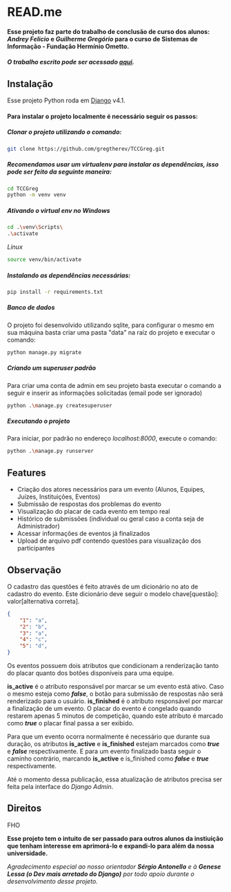 # READ.me
#### Esse projeto faz parte do trabalho de conclusão de curso dos alunos: _Andrey Felicio_ e _Guilherme Gregório_ para o curso de Sistemas de Informação - Fundação Hermínio Ometto.
##### O trabalho escrito pode ser acessado [aqui]().

## Instalação

Esse projeto Python roda em [Django](https://www.djangoproject.com/) v4.1.

#### Para instalar o projeto localmente é necessário seguir os passos:

##### Clonar o projeto utilizando o comando:

```sh
git clone https://github.com/gregtherev/TCCGreg.git
```

##### Recomendamos usar um virtualenv para instalar as dependências, isso pode ser feito da seguinte maneira:

```sh
cd TCCGreg
python -m venv venv
```

##### Ativando o virtual env no _Windows_
```sh
cd .\venv\Scripts\
.\activate
```
_Linux_
```sh
source venv/bin/activate
```


##### Instalando as dependências necessárias:
```sh
pip install -r requirements.txt
```

##### Banco de dados

O projeto foi desenvolvido utilizando sqlite, para configurar o mesmo em sua máquina basta criar uma pasta "data" na raíz do projeto e executar o comando:
```sh
python manage.py migrate
```

##### Criando um superuser padrão

Para criar uma conta de admin em seu projeto basta executar o comando a seguir e inserir as informações solicitadas (email pode ser ignorado)
```sh
python .\manage.py createsuperuser
```

##### Executando o projeto

Para iniciar, por padrão no endereço _localhost:8000_, execute o comando:
```sh
python .\manage.py runserver
```

## Features

- Criação dos atores necessários para um evento (Alunos, Equipes, Juízes, Instituições, Eventos)
- Submissão de respostas dos problemas do evento
- Visualização do placar de cada evento em tempo real
- Histórico de submissões (individual ou geral caso a conta seja de Administrador)
- Acessar informações de eventos já finalizados
- Upload de arquivo pdf contendo questões para visualização dos participantes

## Observação

O cadastro das questões é feito através de um dicionário no ato de cadastro do evento. Este dicionário deve seguir o modelo chave[questão]: valor[alternativa correta].
```json
{
    "1": "a",
    "2": "b",
    "3": "a",
    "4": "c",
    "5": "d",
}
```

Os eventos possuem dois atributos que condicionam a renderização tanto do placar quanto dos botões disponíveis para uma equipe.

__is_active__ é o atributo responsável por marcar se um evento está ativo. Caso o mesmo esteja como ___false___, o botão para submissão de respostas não será renderizado para o usuário.
__is_finished__ é o atributo responsável por marcar a finalização de um evento. O placar do evento é congelado quando restarem apenas 5 minutos de competição, quando este atributo é marcado como ___true___ o placar final passa a ser exibido.

Para que um evento ocorra normalmente é necessário que durante sua duração, os atributos __is_active__ e __is_finished__ estejam marcados como ___true___ e ___false___ respectivamente. E para um evento finalizado basta seguir o caminho contrário, marcando __is_active__ e is_finished como ___false___ e ___true___ respectivamente.

Até o momento dessa publicação, essa atualização de atributos precisa ser feita pela interface do _Django Admin_.

## Direitos

FHO

__Esse projeto tem o intuito de ser passado para outros alunos da instiuição que tenham interesse em aprimorá-lo e expandi-lo para além da nossa universidade.__


_Agradecimento especial ao nosso orientador __Sérgio Antonello__ e à __Genese Lessa (o Dev mais arretado do Django)__ por todo apoio durante o desenvolvimento desse projeto._
